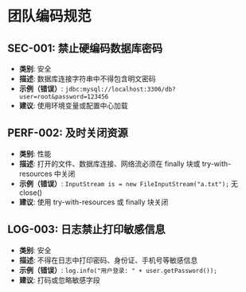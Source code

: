 # 团队编码规范

## SEC-001: 禁止硬编码数据库密码
- **类别**: 安全
- **描述**: 数据库连接字符串中不得包含明文密码
- **示例（错误）**: `jdbc:mysql://localhost:3306/db?user=root&password=123456`
- **建议**: 使用环境变量或配置中心加载

## PERF-002: 及时关闭资源
- **类别**: 性能
- **描述**: 打开的文件、数据库连接、网络流必须在 finally 块或 try-with-resources 中关闭
- **示例（错误）**: `InputStream is = new FileInputStream("a.txt");` 无 close()
- **建议**: 使用 try-with-resources 或 finally 块关闭

## LOG-003: 日志禁止打印敏感信息
- **类别**: 安全
- **描述**: 不得在日志中打印密码、身份证、手机号等敏感信息
- **示例（错误）**: `log.info("用户登录: " + user.getPassword());`
- **建议**: 打码或忽略敏感字段